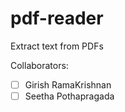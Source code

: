 # pdf-reader
Extract text from PDFs


Collaborators:

 - [ ] Girish RamaKrishnan
 - [ ] Seetha Pothapragada
